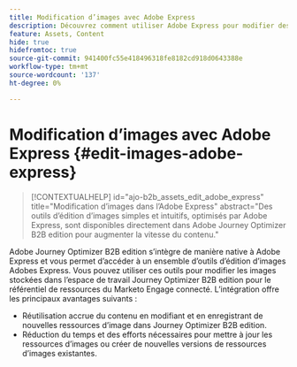 ```yaml
---
title: Modification d’images avec Adobe Express
description: Découvrez comment utiliser Adobe Express pour modifier des images dans l’espace de travail Journey Optimizer B2B edition.
feature: Assets, Content
hide: true
hidefromtoc: true
source-git-commit: 941400fc55e418496318fe8182cd918d0643388e
workflow-type: tm+mt
source-wordcount: '137'
ht-degree: 0%

---
```


# Modification d’images avec Adobe Express {#edit-images-adobe-express}

>[!CONTEXTUALHELP]
>id="ajo-b2b_assets_edit_adobe_express"
>title="Modification d’images dans l’Adobe Express"
>abstract="Des outils d’édition d’images simples et intuitifs, optimisés par Adobe Express, sont disponibles directement dans Adobe Journey Optimizer B2B edition pour augmenter la vitesse du contenu."

Adobe Journey Optimizer B2B edition s’intègre de manière native à Adobe Express et vous permet d’accéder à un ensemble d’outils d’édition d’images Adobes Express. Vous pouvez utiliser ces outils pour modifier les images stockées dans l’espace de travail Journey Optimizer B2B edition pour le référentiel de ressources du Marketo Engage connecté. L’intégration offre les principaux avantages suivants :

* Réutilisation accrue du contenu en modifiant et en enregistrant de nouvelles ressources d’image dans Journey Optimizer B2B edition.
* Réduction du temps et des efforts nécessaires pour mettre à jour les ressources d’images ou créer de nouvelles versions de ressources d’images existantes.
